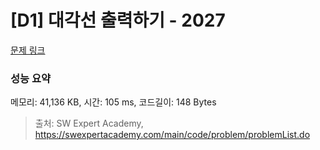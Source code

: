 # [D1] 대각선 출력하기 - 2027 

[문제 링크](https://swexpertacademy.com/main/code/problem/problemDetail.do?contestProbId=AV5QFuZ6As0DFAUq) 

### 성능 요약

메모리: 41,136 KB, 시간: 105 ms, 코드길이: 148 Bytes



> 출처: SW Expert Academy, https://swexpertacademy.com/main/code/problem/problemList.do